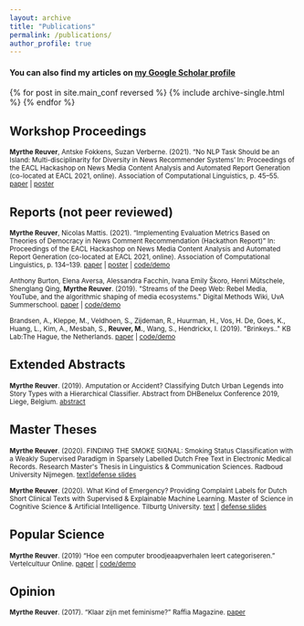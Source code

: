 ```yaml
---
layout: archive
title: "Publications"
permalink: /publications/
author_profile: true
---
```


#### You can also find my articles on [my Google Scholar profile](https://scholar.google.com/citations?user=HeACvaEAAAAJ&hl=en)


{% for post in site.main_conf reversed %}
  {% include archive-single.html %}
{% endfor %}

## Workshop Proceedings

<sub>**Myrthe Reuver**, Antske Fokkens, Suzan Verberne. (2021). “No NLP Task Should be an Island: Multi-disciplinarity for Diversity in News Recommender Systems’ In: Proceedings of the EACL Hackashop on News Media Content Analysis and Automated Report Generation (co-located at EACL 2021, online). Association of Computational Linguistics, p. 45–55.
[paper](https://www.aclweb.org/anthology/2021.hackashop-1.7.pdf) |
[poster](https://myrthereuver.github.io/talks/Reuver_NoTaskIsland%20(3).pdf)</sub>

## Reports (not peer reviewed)

<sub>**Myrthe Reuver**, Nicolas Mattis. (2021). “Implementing Evaluation Metrics Based on Theories of Democracy in News Comment Recommendation (Hackathon Report)” In: Proceedings of the EACL Hackashop on News Media Content Analysis and Automated Report Generation (co-located at EACL 2021, online). Association of Computational Linguistics, p. 134–139.
[paper](https://www.aclweb.org/anthology/2021.hackashop-1.19.pdf) |
[poster](https://myrthereuver.github.io/talks/MattisReuver_HackathonReport%20(6).pdf) |
[code/demo](https://github.com/myrthereuver/Hackathon_MediaComments/blob/main/Hackathon_comments_script.ipynb)</sub>


<sub>Anthony Burton, Elena Aversa, Alessandra Facchin, Ivana Emily Škoro, Henri Mütschele, Shenglang Qing, **Myrthe Reuver**. (2019). "Streams of the Deep Web: Rebel Media, YouTube, and the algorithmic shaping of media ecosystems." Digital Methods Wiki, UvA Summerschool.
[paper](https://wiki.digitalmethods.net/Dmi/SummerSchool2019StreamsoftheDeepWeb) |
[code/demo](https://anthbrtn.com/streamsDeepWeb/ctopics/index.html)</sub>


<sub>Brandsen, A., Kleppe, M., Veldhoen, S., Zijdeman, R., Huurman, H., Vos, H. De, Goes, K., Huang, L., Kim, A., Mesbah, S., **Reuver, M.**, Wang, S., Hendrickx, I. (2019). "Brinkeys.." KB Lab:The Hague, the Netherlands.
[paper](http://www.kbresearch.nl/brinkeys/report.pdf) |
[code/demo](http://kbresearch.nl/brinkeys/)</sub>

## Extended Abstracts

<sub>**Myrthe Reuver**. (2019).  Amputation or Accident? Classifying Dutch Urban Legends into Story Types with a Hierarchical Classifier. Abstract from DHBenelux Conference 2019, Liege, Belgium.
[abstract](https://myrthereuver.github.io/talks/DH_Benelux_2019_paper_69.pdf)</sub>

## Master Theses 

<sub>**Myrthe Reuver**. (2020). FINDING THE SMOKE SIGNAL: Smoking Status Classification with a Weakly Supervised Paradigm in Sparsely Labelled Dutch Free Text in Electronic Medical Records. Research Master's Thesis in Linguistics & Communication Sciences. Radboud University Nijmegen.
[text](https://theses.ubn.ru.nl/bitstream/handle/123456789/10278/Reuver%2C_M.E._1.pdf?sequence=1)|[defense slides](https://myrthereuver.github.io/talks/ReMa_defense.pdf) </sub>


<sub>**Myrthe Reuver**. (2020). What Kind of Emergency?
Providing Complaint Labels for Dutch Short Clinical Texts with Supervised & Explainable Machine Learning. Master of Science in Cognitive Science & Artificial Intelligence. Tilburtg University. [text](https://www.researchgate.net/profile/Myrthe-Reuver-2/publication/349916107_What_Kind_of_Emergency_Providing_Complaint_Labels_for_Dutch_Short_Clinical_Texts_with_Supervised_Explainable_Machine_Learning_What_Kind_of_Emergency_Providing_Complaint_Labels_for_Dutch_Short_Clinical/links/60473581a6fdcc9c7821a978/What-Kind-of-Emergency-Providing-Complaint-Labels-for-Dutch-Short-Clinical-Texts-with-Supervised-Explainable-Machine-Learning-What-Kind-of-Emergency-Providing-Complaint-Labels-for-Dutch-Short-Clinic.pdf) | [defense slides](https://myrthereuver.github.io/talks/TilburgTriage_LSTmeeting.pptx.pdf)</sub>

## Popular Science 

<sub>**Myrthe Reuver**. (2019) “Hoe een computer broodjeaapverhalen leert categoriseren.” Vertelcultuur Online.
[paper](https://neerlandistiek.nl/2019/10/hoe-een-computer-broodjeaapverhalen-leert-categoriseren/) |
[code/demo](https://myrthereuver.github.io/UrbanLegendCategorizer/)</sub>


## Opinion

<sub>**Myrthe Reuver**. (2017). “Klaar zijn met feminisme?” Raffia Magazine.
[paper](https://raffia-magazine.com/2017/05/01/klaar-zijn-met-feminisme/)</sub>

